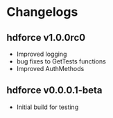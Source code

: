 # Changelogs

## hdforce v1.0.0rc0

* Improved logging
* bug fixes to GetTests functions
* Improved AuthMethods

## hdforce v0.0.0.1-beta

* Initial build for testing